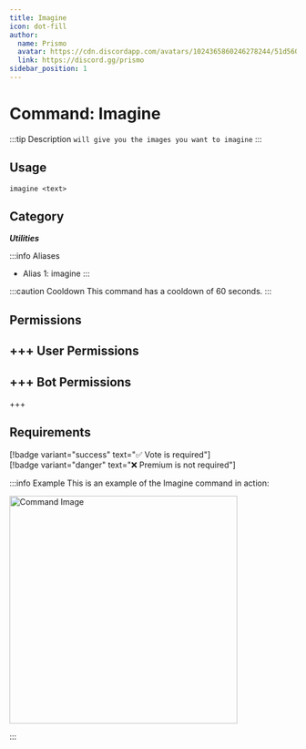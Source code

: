 ```yaml
---
title: Imagine
icon: dot-fill
author:
  name: Prismo
  avatar: https://cdn.discordapp.com/avatars/1024365860246278244/51d5603eff69376da9a21e86b07a75bd.png?size=2048
  link: https://discord.gg/prismo
sidebar_position: 1
---
```



# Command: Imagine

:::tip Description
`will give you the images you want to imagine`
:::

## Usage

```
imagine <text>
```

## Category

_**Utilities**_

:::info Aliases
- Alias 1: imagine
:::

:::caution Cooldown
This command has a cooldown of 60 seconds.
:::

## Permissions

+++ User Permissions
- 
+++ Bot Permissions
- 
+++

## Requirements

[!badge variant="success" text="✅ Vote is required"]  
[!badge variant="danger" text="❌ Premium is not required"]

:::info Example
This is an example of the Imagine command in action:

<img src="https://i.imgur.com/TM6EV0j.png" alt="Command Image" width="400"/>

:::

